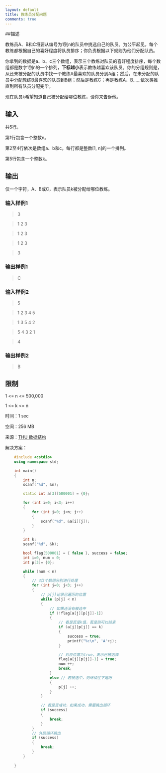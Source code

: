 ```yaml
---
layout: default
title: 教练员分配问题
comments: true
---
```


##描述

教练员A、B和C将要从编号为1到n的队员中挑选自己的队员。为公平起见，每个教练都根据自己的喜好程度将队员排序；你负责根据以下规则为他们分配队员。

你拿到的数据是a、b、c三个数组，表示三个教练对队员的喜好程度排序，每个数组都是数字1到n的一个排列，**下标越小**表示教练越喜欢该队员。你的分组规则是，从还未被分配的队员中找一个教练A最喜欢的队员分到A组；然后，在未分配的队员中分配教练B最喜欢的队员到B组；然后是教练C；再是教练A、B......依次类推直到所有队员分配完毕。

现在队员k希望知道自己被分配给哪位教练，请你来告诉他。

## 输入

共5行。

第1行包含一个整数n。

第2至4行依次是数组a、b和c，每行都是整数[1, n]的一个排列。

第5行包含一个整数k。

## 输出

仅一个字符，A、B或C，表示队员k被分配给哪位教练。

### 输入样例1

>3

>1	2	3

>1	2	3

>1	2	3

>3

### 输出样例1

>C

### 输入样例2

>5

>1	2	3	4	5

>1	3	5	4	2

>5	4	3	2	1

>4

### 输出样例2

>B

## 限制

1 <= n <= 500,000

1 <= k <= n

时间：1 sec

空间：256 MB

来源：[THU 数据结构](http://dsa.cs.tsinghua.edu.cn/oj/problem.shtml?id=382)

解决方案：

```c++
	#include <cstdio>
	using namespace std;

	int main()
	{
		int n;
		scanf("%d", &n);

		static int a[3][500001] = {0};

		for (int i=0; i<3; i++)
		{
			for (int j=0; j<n; j++)
			{
				scanf("%d", &a[i][j]);
			}
		}

		int k;
		scanf("%d", &k);

		bool flag[500001] = { false }, success = false;
		int i=0, num = 0;
		int p[3]= {0};

		while (num < n)
		{
			// 对3个数组分别进行处理
			for (int j=0; j<3; j++)
			{
				// p[j]记录已遍历的位置
				while (p[j] < n)
				{
					// 如果还没有被选中
					if (!flag[a[j][p[j]]-1])
					{
						// 看是否是k值，若是则可以结束
						if (a[j][p[j]] == k)
						{
							success = true;
							printf("%c\n", 'A'+j);
						}

						// 对应位置为true，表示已被选择
						flag[a[j][p[j]]-1] = true;
						num ++;
						break;
					}
					else // 若被选中，则继续往下遍历
					{
						p[j] ++;
					}
				}

				// 看是否成功，如果成功，需要跳出循环
				if (success)
				{
					break;
				}
			}
			// 外层循环跳出
			if (success)
			{
				break;
			}
		}
		
	}
```